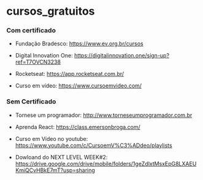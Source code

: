 # cursos_gratuitos

### Com certificado 

+ Fundação Bradesco: 
https://www.ev.org.br/cursos

+ Digital Innovation One: 
https://digitalinnovation.one/sign-up?ref=T7OVCN3238

+ Rocketseat: 
https://app.rocketseat.com.br/ 

+ Curso em vídeo: 
https://www.cursoemvideo.com/




### Sem Certificado 

+ Tornese um programador: 
http://www.torneseumprogramador.com.br

+ Aprenda React: 
https://class.emersonbroga.com/

+ Curso em Vídeo no youtube: 
https://www.youtube.com/c/CursoemV%C3%ADdeo/playlists

+ Dowloand do NEXT LEVEL WEEK#2: 
https://drive.google.com/drive/mobile/folders/1geZdlxtMsxEpG8LXAEUKmiQCvHBkE7mT?usp=sharing

